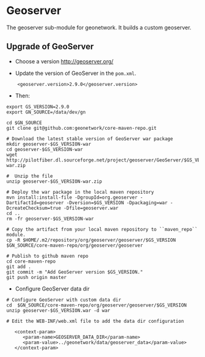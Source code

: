 Geoserver
=========

The geoserver sub-module for geonetwork.  It builds a custom geoserver.

Upgrade of GeoServer
--------------------

* Choose a version http://geoserver.org/

* Update the version of GeoServer in the ``pom.xml``.
```
    <geoserver.version>2.9.0</geoserver.version>
```

* Then:
```
export GS_VERSION=2.9.0
export GN_SOURCE=/data/dev/gn

cd $GN_SOURCE
git clone git@github.com:geonetwork/core-maven-repo.git

# Download the latest stable version of GeoServer war package
mkdir geoserver-$GS_VERSION-war
cd geoserver-$GS_VERSION-war
wget http://pilotfiber.dl.sourceforge.net/project/geoserver/GeoServer/$GS_VERSION/geoserver-$GS_VERSION-war.zip

#  Unzip the file 
unzip geoserver-$GS_VERSION-war.zip 

# Deploy the war package in the local maven repository
mvn install:install-file -DgroupId=org.geoserver -DartifactId=geoserver -Dversion=$GS_VERSION -Dpackaging=war -DcreateChecksum=true -Dfile=geoserver.war 
cd ..
rm -fr geoserver-$GS_VERSION-war

# Copy the artifact from your local maven repository to ``maven_repo`` module.
cp -R $HOME/.m2/repository/org/geoserver/geoserver/$GS_VERSION $GN_SOURCE/core-maven-repo/org/geoserver/geoserver

# Publish to github maven repo
cd core-maven-repo
git add .
git commit -m "Add GeoServer version $GS_VERSION."
git push origin master

```


* Configure GeoServer data dir
```
# Configure GeoServer with custom data dir
cd  $GN_SOURCE/core-maven-repo/org/geoserver/geoserver/$GS_VERSION
unzip geoserver-$GS_VERSION.war -d war

# Edit the WEB-INF/web.xml file to add the data dir configuration

   <context-param>
      <param-name>GEOSERVER_DATA_DIR</param-name>
      <param-value>../geonetwork/data/geoserver_data</param-value>
   </context-param>
``` 
